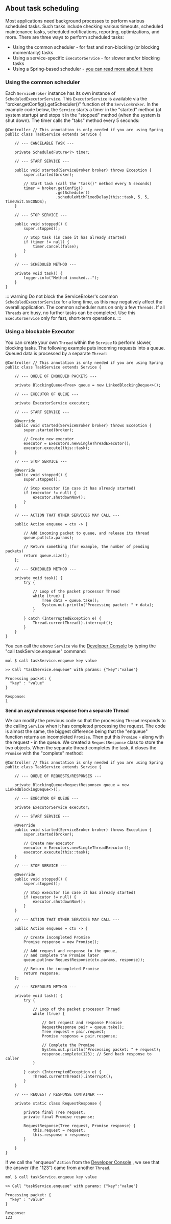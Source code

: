 ## About task scheduling

Most applications need background processes to perform various scheduled tasks.
Such tasks include checking various timeouts, scheduled maintenance tasks,
scheduled notifications, reporting, optimizations, and more.
There are three ways to perform scheduled tasks:

- Using the common scheduler - for fast and non-blocking (or blocking momentarily) tasks
- Using a service-specific `ExecutorService` - for slower and/or blocking tasks
- Using a Spring-based scheduler - [you can read more about it here](https://docs.spring.io/spring/docs/3.2.x/spring-framework-reference/html/scheduling.html)

### Using the common scheduler

Each `ServiceBroker` instance has its own instance of `ScheduledExecutorService`.
This `ExecutorService` is available via the "broker.getConfig().getScheduler()" function of the `ServiceBroker`.
In the example code below, the `Service` starts a timer in the "started" method (at system startup)
and stops it in the "stopped" method (when the system is shut down).
The timer calls the "taks" method every 5 seconds:

```java{14-16,26}
@Controller // This annotation is only needed if you are using Spring
public class TaskService extends Service {

    // --- CANCELABLE TASK ---

    private ScheduledFuture<?> timer;

    // --- START SERVICE ---

    public void started(ServiceBroker broker) throws Exception {
        super.started(broker);
        
        // Start task (call the "task()" method every 5 seconds)
        timer = broker.getConfig()
                      .getScheduler()
                      .scheduleWithFixedDelay(this::task, 5, 5, TimeUnit.SECONDS);
    }

    // --- STOP SERVICE ---

    public void stopped() {
        super.stopped();
        
        // Stop task (in case it has already started)
        if (timer != null) {
            timer.cancel(false);
        }
    }

    // --- SCHEDULED METHOD ---

    private void task() {
        logger.info("Method invoked...");
    }
}
```

::: warning
Do not block the ServiceBroker's common `ScheduledExecutorService` for a long time,
as this may negatively affect the overall application.
The common scheduler runs on only a few `Threads`.
If all `Threads` are busy, no further tasks can be completed.
Use this `ExecutorService` only for fast, short-term operations.
:::

### Using a blockable Executor

You can create your own `Thread` within the `Service` to perform slower, blocking tasks.
The following example puts incoming requests into a queue.
Queued data is processed by a separate `Thread`:

```java{19,20,31}
@Controller // This annotation is only needed if you are using Spring
public class TaskService extends Service {

    // --- QUEUE OF ENQUEUED PACKETS ---

    private BlockingQueue<Tree> queue = new LinkedBlockingDeque<>();

    // --- EXECUTOR OF QUEUE ---

    private ExecutorService executor;

    // --- START SERVICE ---

    @Override
    public void started(ServiceBroker broker) throws Exception {
        super.started(broker);

        // Create new executor
        executor = Executors.newSingleThreadExecutor();
        executor.execute(this::task);
    }

    // --- STOP SERVICE ---

    @Override
    public void stopped() {
        super.stopped();

        // Stop executor (in case it has already started)
        if (executor != null) {
            executor.shutdownNow();
        }
    }

    // --- ACTION THAT OTHER SERVICES MAY CALL ---

    public Action enqueue = ctx -> {
        
        // Add incoming packet to queue, and release its thread
        queue.put(ctx.params);
        
        // Return something (for example, the number of pending packets)
        return queue.size();
    };

    // --- SCHEDULED METHOD ---

    private void task() {
        try {
            
            // Loop of the packet processor Thread
            while (true) {
                Tree data = queue.take();
                System.out.println("Processing packet: " + data);
            }
            
        } catch (InterruptedException e) {
            Thread.currentThread().interrupt();
        }
    }
}
```

You can call the above `Service` via the
[Developer Console](moleculer-repl.html#about-the-developer-console)
by typing the "call taskService.enqueue" command:

```{1}
mol $ call taskService.enqueue key value

>> Call "taskService.enqueue" with params: {"key":"value"}

Processing packet: {
  "key" : "value"
}

Response:
1
```

**Send an asynchronous response from a separate Thread**

We can modify the previous code so that the processing `Thread` responds
to the calling `Service` when it has completed processing the request.
The code is almost the same,
the biggest difference being that the "enqueue" function returns an incompleted `Promise`.
Then put this `Promise` - along with the request - in the queue.
We created a `RequestResponse` class to store the two objects.
When the separate thread completes the task, it closes the `Promise` with the "complete" method:

```java{39-47,65}
@Controller // This annotation is only needed if you are using Spring
public class TaskService extends Service {

    // --- QUEUE OF REQUESTS/RESPONSES ---

    private BlockingQueue<RequestResponse> queue = new LinkedBlockingDeque<>();

    // --- EXECUTOR OF QUEUE ---

    private ExecutorService executor;

    // --- START SERVICE ---

    @Override
    public void started(ServiceBroker broker) throws Exception {
        super.started(broker);

        // Create new executor
        executor = Executors.newSingleThreadExecutor();
        executor.execute(this::task);
    }

    // --- STOP SERVICE ---

    @Override
    public void stopped() {
        super.stopped();

        // Stop executor (in case it has already started)
        if (executor != null) {
            executor.shutdownNow();
        }
    }

    // --- ACTION THAT OTHER SERVICES MAY CALL ---

    public Action enqueue = ctx -> {

        // Create incompleted Promise
        Promise response = new Promise();

        // Add request and response to the queue,
        // and complete the Promise later
        queue.put(new RequestResponse(ctx.params, response));

        // Return the incompleted Promise
        return response;
    };

    // --- SCHEDULED METHOD ---

    private void task() {
        try {
            
            // Loop of the packet processor Thread
            while (true) {

                // Get request and response Promise
                RequestResponse pair = queue.take();
                Tree request = pair.request;
                Promise response = pair.response;                

                // Complete the Promise
                System.out.println("Processing packet: " + request);                
                response.complete(123); // Send back response to caller
            }

        } catch (InterruptedException e) {
            Thread.currentThread().interrupt();
        }
    }

    // --- REQUEST / RESPONSE CONTAINER ---

    private static class RequestResponse {

        private final Tree request;
        private final Promise response;

        RequestResponse(Tree request, Promise response) {
            this.request = request;
            this.response = response;
        }

    }    
}
```

If we call the "enqueue" `Action` from the
[Developer Console](moleculer-repl.html#about-the-developer-console)
, we see that the answer (the "123") came from another `Thread`.

```{10}
mol $ call taskService.enqueue key value

>> Call "taskService.enqueue" with params: {"key":"value"}

Processing packet: {
  "key" : "value"
}

Response:
123
```